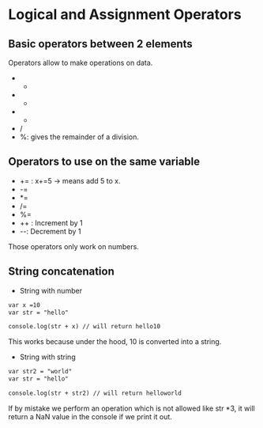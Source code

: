 # Logical and Assignment Operators
## Basic operators between 2 elements
Operators allow to make operations on data.
- +
- -
- *
- /
- %: gives the remainder of a division.


## Operators to use on the same variable

- += : x+=5 -> means add 5 to x.
- -=
- *=
- /=
- %=
- ++ : Increment by 1
- --: Decrement by 1

Those operators only work on numbers.

## String concatenation

- String with number

```html
var x =10
var str = "hello"

console.log(str + x) // will return hello10
```
This works because under the hood, 10 is converted into a string.

- String with string

```html
var str2 = "world"
var str = "hello"

console.log(str + str2) // will return helloworld
```

If by mistake we perform an operation which is not allowed like str *3, it will return a NaN value in the console if we print it out.
